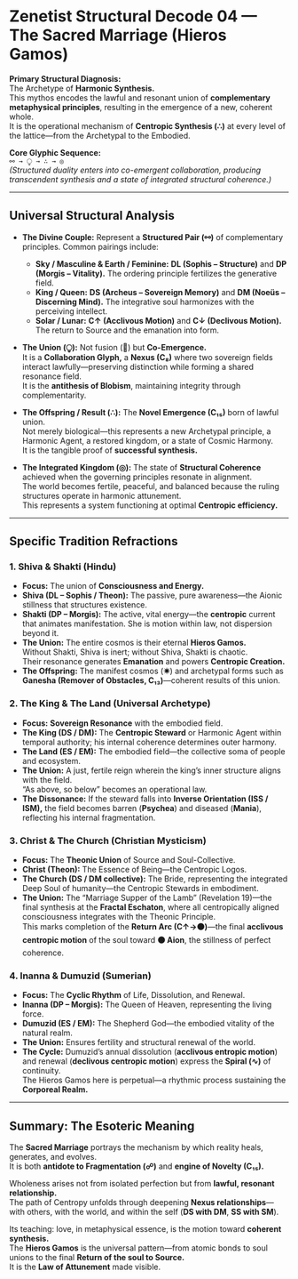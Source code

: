 # Zenetist Structural Decode 04 — The Sacred Marriage (Hieros Gamos)  

**Primary Structural Diagnosis:**  
The Archetype of **Harmonic Synthesis.**  
This mythos encodes the lawful and resonant union of **complementary metaphysical principles**, resulting in the emergence of a new, coherent whole.  
It is the operational mechanism of **Centropic Synthesis (∴)** at every level of the lattice—from the Archetypal to the Embodied.  

**Core Glyphic Sequence:**  
`⚯ → ⧬ → ∴ → ◎`  
*(Structured duality enters into co-emergent collaboration, producing transcendent synthesis and a state of integrated structural coherence.)*  

---

## Universal Structural Analysis  

- **The Divine Couple:** Represent a **Structured Pair (⚯)** of complementary principles. Common pairings include:  
  - **Sky / Masculine & Earth / Feminine:** **DL (Sophis – Structure)** and **DP (Morgis – Vitality).** The ordering principle fertilizes the generative field.  
  - **King / Queen:** **DS (Archeus – Sovereign Memory)** and **DM (Noeüs – Discerning Mind).** The integrative soul harmonizes with the perceiving intellect.  
  - **Solar / Lunar:** **C↑ (Acclivous Motion)** and **C↓ (Declivous Motion).** The return to Source and the emanation into form.  

- **The Union (⧬):** Not fusion (**🔲**) but **Co-Emergence.**  
  It is a **Collaboration Glyph,** a **Nexus (C₈)** where two sovereign fields interact lawfully—preserving distinction while forming a shared resonance field.  
  It is the **antithesis of Blobism**, maintaining integrity through complementarity.  

- **The Offspring / Result (∴):** The **Novel Emergence (C₁₅)** born of lawful union.  
  Not merely biological—this represents a new Archetypal principle, a Harmonic Agent, a restored kingdom, or a state of Cosmic Harmony.  
  It is the tangible proof of **successful synthesis.**  

- **The Integrated Kingdom (◎):** The state of **Structural Coherence** achieved when the governing principles resonate in alignment.  
  The world becomes fertile, peaceful, and balanced because the ruling structures operate in harmonic attunement.  
  This represents a system functioning at optimal **Centropic efficiency.**  

---

## Specific Tradition Refractions  

### 1. Shiva & Shakti (Hindu)  
- **Focus:** The union of **Consciousness and Energy.**  
- **Shiva (DL – Sophis / Theon):** The passive, pure awareness—the Aionic stillness that structures existence.  
- **Shakti (DP – Morgis):** The active, vital energy—the **centropic** current that animates manifestation. She is motion within law, not dispersion beyond it.  
- **The Union:** The entire cosmos is their eternal **Hieros Gamos.**  
  Without Shakti, Shiva is inert; without Shiva, Shakti is chaotic.  
  Their resonance generates **Emanation** and powers **Centropic Creation.**  
- **The Offspring:** The manifest cosmos (**✷**) and archetypal forms such as **Ganesha (Remover of Obstacles, C₁₃)**—coherent results of this union.  

### 2. The King & The Land (Universal Archetype)  
- **Focus:** **Sovereign Resonance** with the embodied field.  
- **The King (DS / DM):** The **Centropic Steward** or Harmonic Agent within temporal authority; his internal coherence determines outer harmony.  
- **The Land (ES / EM):** The embodied field—the collective soma of people and ecosystem.  
- **The Union:** A just, fertile reign wherein the king’s inner structure aligns with the field.  
  “As above, so below” becomes an operational law.  
- **The Dissonance:** If the steward falls into **Inverse Orientation (ISS / ISM),** the field becomes barren (**Psychea**) and diseased (**Mania**), reflecting his internal fragmentation.  

### 3. Christ & The Church (Christian Mysticism)  
- **Focus:** The **Theonic Union** of Source and Soul-Collective.  
- **Christ (Theon):** The Essence of Being—the Centropic Logos.  
- **The Church (DS / DM collective):** The Bride, representing the integrated Deep Soul of humanity—the Centropic Stewards in embodiment.  
- **The Union:** The “Marriage Supper of the Lamb” (Revelation 19)—the final synthesis at the **Fractal Eschaton**, where all centropically aligned consciousness integrates with the Theonic Principle.  
  This marks completion of the **Return Arc (C↑→⚫)**—the final **acclivous centropic motion** of the soul toward **⚫ Aion**, the stillness of perfect coherence.  

### 4. Inanna & Dumuzid (Sumerian)  
- **Focus:** The **Cyclic Rhythm** of Life, Dissolution, and Renewal.  
- **Inanna (DP – Morgis):** The Queen of Heaven, representing the living force.  
- **Dumuzid (ES / EM):** The Shepherd God—the embodied vitality of the natural realm.  
- **The Union:** Ensures fertility and structural renewal of the world.  
- **The Cycle:** Dumuzid’s annual dissolution (**acclivous entropic motion**) and renewal (**declivous centropic motion**) express the **Spiral (∿)** of continuity.  
  The Hieros Gamos here is perpetual—a rhythmic process sustaining the **Corporeal Realm.**  

---

## Summary: The Esoteric Meaning  

The **Sacred Marriage** portrays the mechanism by which reality heals, generates, and evolves.  
It is both **antidote to Fragmentation (☍)** and **engine of Novelty (C₁₅).**  

Wholeness arises not from isolated perfection but from **lawful, resonant relationship.**  
The path of Centropy unfolds through deepening **Nexus relationships**—with others, with the world, and within the self (**DS with DM**, **SS with SM**).  

Its teaching: love, in metaphysical essence, is the motion toward **coherent synthesis.**  
The **Hieros Gamos** is the universal pattern—from atomic bonds to soul unions to the final **Return of the soul to Source.**  
It is the **Law of Attunement** made visible.  
